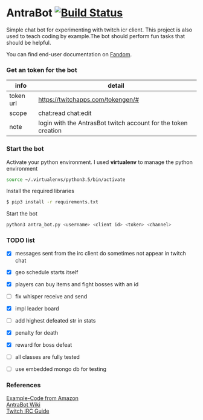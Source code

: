 # AntraBot [![Build Status](https://travis-ci.org/schoettner/AntraBot.svg?branch=master)](https://travis-ci.org/schoettner/AntraBot)
Simple chat bot for experimenting with twitch icr client. This project is also used to teach coding
by example.The bot should perform fun tasks that should be helpful.

You can find end-user documentation on [Fandom](https://antrabot.fandom.com/wiki/AntraBot_Wiki#).


### Get an token for the bot ###
|info|detail|
|-----------|----------------------------------------------------------------|
| token url | https://twitchapps.com/tokengen/#                              |
| scope     | chat:read chat:edit                                            |
| note      | login with the AntrasBot twitch account for the token creation |


### Start the bot ###
Activate your python environment. I used **virtualenv** to manage the python environment
```sh
source ~/.virtualenvs/python3.5/bin/activate
```
Install the required libraries
```sh
$ pip3 install -r requirements.txt
```
Start the bot
```sh
python3 antra_bot.py <username> <client id> <token> <channel>
```


### TODO list ###
- [x] messages sent from the irc client do sometimes not appear in twitch chat
- [x] geo schedule starts itself
- [x] players can buy items and fight bosses with an id
- [ ] fix whisper receive and send
- [x] impl leader board
- [ ] add highest defeated str in stats
- [x] penalty for death
- [x] reward for boss defeat
- [ ] all classes are fully tested
- [ ] use embedded mongo db for testing


### References ###
[Example-Code from Amazon](https://github.com/twitchdev/chat-samples/tree/master/python)  
[AntraBot Wiki](https://antrabot.fandom.com/wiki/AntraBot_Wiki#)  
[Twitch IRC Guide](https://dev.twitch.tv/docs/irc/guide/)  
